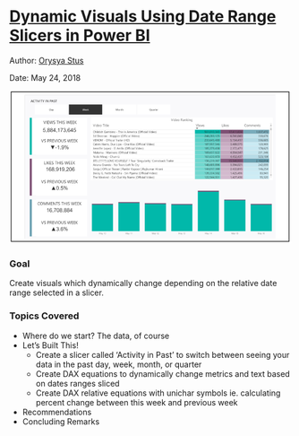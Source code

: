# [Dynamic Visuals Using Date Range Slicers in Power BI](https://medium.com/@ostus/dynamic-visuals-using-date-range-slicers-876b0a12c3d0)
Author: [Orysya Stus](https://www.linkedin.com/in/orysyastus/)

Date: May 24, 2018

<img src="BlogImages/DashBoxed.PNG" width="800">


### Goal

Create visuals which dynamically change depending on the relative date range selected in a slicer.

### Topics Covered
* Where do we start? The data, of course
* Let’s Built This!
    * Create a slicer called ‘Activity in Past’ to switch between seeing your data in the past day, week, month, or quarter
    * Create DAX equations to dynamically change metrics and text based on dates ranges sliced
    * Create DAX relative equations with unichar symbols ie. calculating percent change between this week and previous week
* Recommendations
* Concluding Remarks
